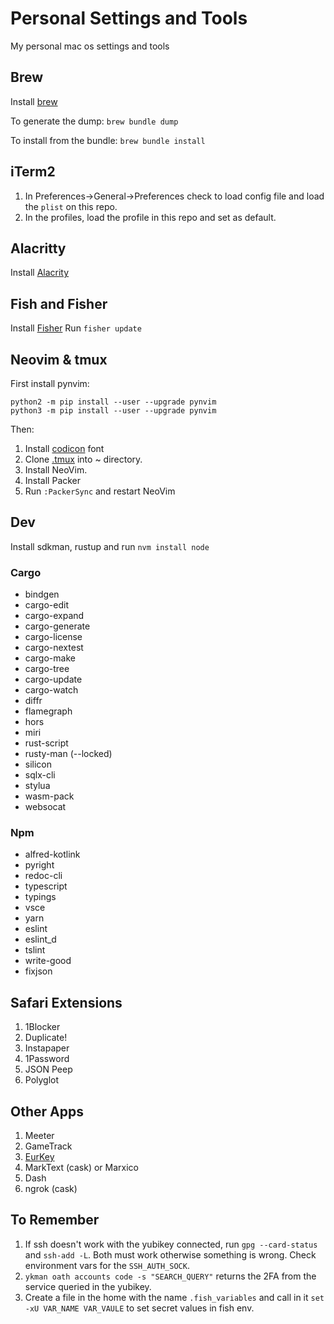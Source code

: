 # Personal Settings and Tools

My personal mac os settings and tools

## Brew

Install [brew](https://brew.sh)

To generate the dump: `brew bundle dump`

To install from the bundle: `brew bundle install`

## iTerm2

1. In Preferences->General->Preferences check to load config file and
   load the `plist` on this repo.
2. In the profiles, load the profile in this repo and set as default.

## Alacritty

Install [Alacrity](https://github.com/alacritty/alacritty)

## Fish and Fisher

Install [Fisher](https://github.com/jorgebucaran/fisher)
Run `fisher update`

## Neovim & tmux

First install pynvim:

```shell
python2 -m pip install --user --upgrade pynvim
python3 -m pip install --user --upgrade pynvim
```

Then:

1. Install [codicon](https://github.com/microsoft/vscode-codicons/blob/main/dist/codicon.ttf) font
2. Clone [.tmux](https://github.com/gpakosz/.tmux) into ~ directory.
3. Install NeoVim.
4. Install Packer
5. Run `:PackerSync` and restart NeoVim

## Dev

Install sdkman, rustup and run `nvm install node`

### Cargo

* bindgen
* cargo-edit
* cargo-expand
* cargo-generate
* cargo-license
* cargo-nextest
* cargo-make
* cargo-tree
* cargo-update
* cargo-watch
* diffr
* flamegraph
* hors
* miri
* rust-script
* rusty-man (--locked)
* silicon
* sqlx-cli
* stylua
* wasm-pack
* websocat

### Npm

* alfred-kotlink
* pyright
* redoc-cli
* typescript
* typings
* vsce
* yarn
* eslint
* eslint_d
* tslint
* write-good
* fixjson

## Safari Extensions

1. 1Blocker
2. Duplicate!
3. Instapaper
4. 1Password
5. JSON Peep
6. Polyglot

## Other Apps

1. Meeter
2. GameTrack
3. [EurKey](https://eurkey.steffen.bruentjen.eu)
4. MarkText (cask) or Marxico
5. Dash
6. ngrok (cask)

## To Remember

1. If ssh doesn't work with the yubikey connected, run `gpg --card-status` and `ssh-add -L`. Both must work otherwise something is wrong. Check environment vars for the `SSH_AUTH_SOCK`.
2. `ykman oath accounts code -s "SEARCH_QUERY"` returns the 2FA from the service queried in the yubikey.
3. Create a file in the home with the name `.fish_variables` and call in it `set -xU VAR_NAME VAR_VAULE` to set secret values in fish env.
